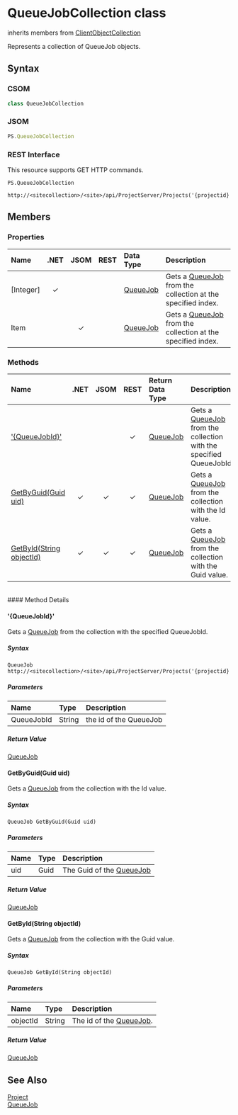 [comment]: # (Name:QueueJobCollection)
[comment]: # (Type:class)
[comment]: # (Status:Verified)

# <a name="name"></a>QueueJobCollection class

inherits members from [ClientObjectCollection<QueueJob>](https://msdn.microsoft.com/EN-US/library/ee539303)<br/>

<a name="description"></a>Represents a collection of QueueJob objects.

## <a name="syntax"></a>Syntax

### CSOM

```C#
class QueueJobCollection 
```
### JSOM

```JavaScript
PS.QueueJobCollection
```
### REST Interface

This resource supports GET HTTP commands.

```
PS.QueueJobCollection

http://<sitecollection>/<site>/api/ProjectServer/Projects('{projectid}')/QueueJobs
```

## <a name="members"></a>Members

### <a name="properties"></a>Properties

|**Name**|**.NET**|**JSOM**|**REST**|**Data Type**|**Description**|
|:-----|:-----:|:-----:|:-----:|:-----|:-----|
|<a name="[Integer]"></a>[Integer]|&#x2713;|||[QueueJob](QueueJob.md)|Gets a [QueueJob](QueueJob.md) from the collection at the specified index.|
|<a name="Item"></a>Item||&#x2713;||[QueueJob](QueueJob.md)|Gets a [QueueJob](QueueJob.md) from the collection at the specified index.|

### <a name="methods"></a>Methods

|**Name**|**.NET**|**JSOM**|**REST**|**Return Data Type**|**Description**|
|:-----|:-----:|:-----:|:-----:|:-----|:-----|
|[&#39;{QueueJobId}&#39;](#&#39;{QueueJobId}&#39;)|||&#x2713;|[QueueJob](QueueJob.md)|Gets a [QueueJob](QueueJob.md) from the collection with the specified QueueJobId.|
|[GetByGuid(Guid uid)](#GetByGuid_Guid_uid_)|&#x2713;|&#x2713;|&#x2713;|[QueueJob](QueueJob.md)|Gets a [QueueJob](QueueJob.md) from the collection with the Id value.|
|[GetById(String objectId)](#GetById_String_objectId_)|&#x2713;|&#x2713;|&#x2713;|[QueueJob](QueueJob.md)|Gets a [QueueJob](QueueJob.md) from the collection with the Guid value.|

<br/>
#### Method Details

#### <a name="&#39;{QueueJobId}&#39;"></a>&#39;{QueueJobId}&#39;
 
Gets a [QueueJob](QueueJob.md) from the collection with the specified QueueJobId.

##### Syntax

```
QueueJob http://<sitecollection>/<site>/api/ProjectServer/Projects('{projectid}')/QueueJobs('{QueueJobId}')
```

##### Parameters
|**Name** |**Type**|**Description**|
|:------ |:----|:------ |
|QueueJobId|String|the id of the QueueJob|

##### Return Value

[QueueJob](QueueJob.md)

#### <a name="GetByGuid_Guid_uid_"></a>GetByGuid(Guid uid)
 
Gets a [QueueJob](QueueJob.md) from the collection with the Id value.

##### Syntax

```
QueueJob GetByGuid(Guid uid)
```

##### Parameters
|**Name** |**Type**|**Description**|
|:------ |:----|:------ |
|uid|Guid|The Guid of the [QueueJob](QueueJob.md)|

##### Return Value

[QueueJob](QueueJob.md)

#### <a name="GetById_String_objectId_"></a>GetById(String objectId)
 
Gets a [QueueJob](QueueJob.md) from the collection with the Guid value.

##### Syntax

```
QueueJob GetById(String objectId)
```

##### Parameters
|**Name** |**Type**|**Description**|
|:------ |:----|:------ |
|objectId|String|The id of the [QueueJob](QueueJob.md).|

##### Return Value

[QueueJob](QueueJob.md)

## <a name="seeAlso"></a>See Also

[Project](Project.md)<br/>
[QueueJob](QueueJob.md)<br/>

